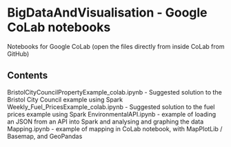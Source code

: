 # BigDataAndVisualisation - Google CoLab notebooks
Notebooks for Google CoLab (open the files directly from inside CoLab from GitHub)

## Contents
BristolCityCouncilPropertyExample_colab.ipynb - Suggested solution to the Bristol City Council example using Spark
Weekly_Fuel_PricesExample_colab.ipynb - Suggested solution to the fuel prices example using Spark
EnvironmentalAPI.ipynb - example of loading an JSON from an API into Spark and analysing and graphing the data
Mapping.ipynb - example of mapping in CoLab notebook, with MapPlotLib / Basemap, and GeoPandas